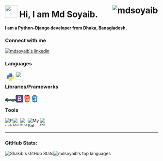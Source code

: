 <h1><img src="https://i.pinimg.com/originals/3a/a2/87/3aa28716938d1b5b164b7f3be1f8e1d4.gif" height="40px" width="40px" /> Hi, I am Md Soyaib. <img align='right' src="https://komarev.com/ghpvc/?username=mdsoyaib" alt="mdsoyaib" /></h1>
<p><b>I am a Python-Django developer from Dhaka, Banagladesh.</b></p>

### Connect with me
<a href="https://www.linkedin.com/in/mdsoyaib/">
  <img src="https://cdn-icons-png.flaticon.com/512/174/174857.png" alt="mdsoyaib's linkedin" title="mdsoyaib's linkedin" width="20px" height="20px"/>
</a>

### Languages
<img align="left" src="https://raw.githubusercontent.com/github/explore/80688e429a7d4ef2fca1e82350fe8e3517d3494d/topics/python/python.png" width="35px" height="35px" />
<img align="left" src="https://upload.wikimedia.org/wikipedia/commons/thumb/1/18/C_Programming_Language.svg/1200px-C_Programming_Language.svg.png" width="25px" height="25px" />
<br />

### Libraries/Frameworks
<img align="left" src="https://raw.githubusercontent.com/github/explore/80688e429a7d4ef2fca1e82350fe8e3517d3494d/topics/django/django.png" width="35px" height="35px" alt="Django" />
<img align="left" src="https://raw.githubusercontent.com/github/explore/80688e429a7d4ef2fca1e82350fe8e3517d3494d/topics/bootstrap/bootstrap.png" width="25px" height="25px" alt="Bootstrap"/>
<img align="left" src="https://raw.githubusercontent.com/github/explore/80688e429a7d4ef2fca1e82350fe8e3517d3494d/topics/html/html.png" width="25px" height="25px" alt="HTML5"/>
<img align="left" src="https://raw.githubusercontent.com/github/explore/80688e429a7d4ef2fca1e82350fe8e3517d3494d/topics/css/css.png" width="25px" height="25px" alt="CSS3"/>
<br />

### Tools
<img align="left" src="https://www.pinclipart.com/picdir/middle/55-551463_clipart-transparent-stock-python-tool-review-using-pycharm.png" width="25px" height="25px" alt="Pycharm" />
<img align="left" src="https://upload.wikimedia.org/wikipedia/commons/3/32/HeidiSQL_logo_image.png" width="25px" height="25px" alt="HeideSQL" />
<img align="left" src="https://cdn.worldvectorlogo.com/logos/notepad--1.svg" width="25px" height="25px" alt="Notepad++" />
<img align="left" src="https://download.logo.wine/logo/MySQL/MySQL-Logo.wine.png" width="40px" height="30px" alt="MySql" />
<img align="left" src="https://w7.pngwing.com/pngs/743/345/png-transparent-bash-git-computer-icons-installation-command-line-interface-github-text-logo-windows-thumbnail.png" width="25px" height="25px" alt="GitBash" />
<br />
<br />

---
### GitHub Stats:
<div align="center">
  <a href="https://github.com/mdsoyaib">
    <img align="left" src="https://github-readme-stats.vercel.app/api?username=mdsoyaib&count_private=true&include_all_commits=true&show_icons=true&line_height=27&hide_title=true&hide_border=true" alt="Shakib's GitHub Stats" alt="mdsoyaib's GitHub Stats" title="mdsoyaib's GitHub Stats" />
  </a>
  <a href="https://github.com/mdsoyaib">
    <img align="left" src="https://github-readme-stats.vercel.app/api/top-langs/?username=mdsoyaib&hide_title=true&layout=compact&hide_border=true" alt="mdsoyaib's top languages" title="mdsoyaib's top languages" />
  </a>
</div>
